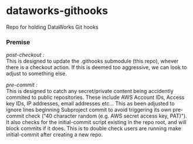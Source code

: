 # dataworks-githooks
Repo for holding DataWorks Git hooks

### Premise

_*post-checkout :*_  
This is designed to update the .githooks submodule (this repo), whever there is a checkout action. If this is deemed too aggressive, we can look to adjust to something else.

_*pre-commit :*_  
This is designed to catch any secret/private content being accidently commited to public repositories.  These include AWS Account IDs, Access key IDs, IP addresses, email addresses etc...
This as been adjusted to ignore lines beginning Subproject commit to avoid triggering its own pre-commit check ("40 character random (e.g. AWS secret access key, PAT)"). It also checks for the initial-commit script existing in the repo root, and will block commits if it does. This is to double check users are running make initial-commit after creating a new repo.